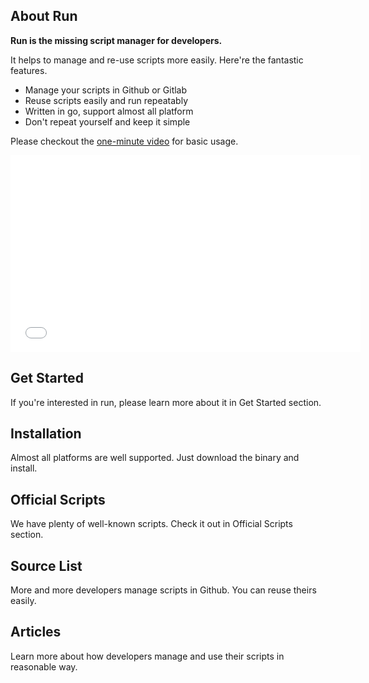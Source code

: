 
## About Run

**Run is the missing script manager for developers.**

It helps to manage and re-use scripts more easily. Here're the fantastic features.

* Manage your scripts in Github or Gitlab
* Reuse scripts easily and run repeatably
* Written in go, support almost all platform
* Don't repeat yourself and keep it simple

Please checkout the [one-minute video](https://www.youtube.com/watch?v=WXUcJvrZP6M) for basic usage.

<iframe width="560" height="315" src="//www.youtube.com/embed/WXUcJvrZP6M" frameborder="0" allowfullscreen></iframe>

## Get Started

If you're interested in run, please learn more about it in Get Started section.

## Installation

Almost all platforms are well supported. Just download the binary and install.

## Official Scripts

We have plenty of well-known scripts. Check it out in Official Scripts section.

## Source List

More and more developers manage scripts in Github. You can reuse theirs easily.

## Articles

Learn more about how developers manage and use their scripts in reasonable way.